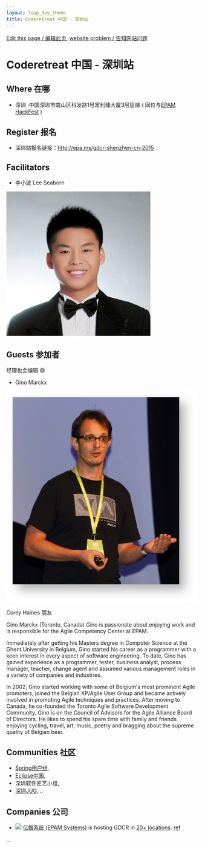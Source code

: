 ```yaml
---
layout: leap_day_theme
title: Coderetreat 中国 - 深圳站
---
```


[Edit this page / 编辑此页](https://github.com/coderetreat-china/coderetreat-china.github.io/edit/master/shenzhen.md),
[website problem / 告知网站问题](https://github.com/coderetreat-china/coderetreat-china.github.io/issues)

# Coderetreat 中国 - 深圳站

## Where 在哪

- 深圳  :中国深圳市南山区科发路1号富利臻大厦3层思微  ( 同位与[EPAM HackFest](http://epa.ms/HackfestChina) )

## Register 报名

- 深圳站报名链接：<http://epa.ms/gdcr-shenzhen-cn-2015>

## Facilitators

- 李小波 Lee Seaborn

![](images/people/Seaborn_Lee_26873ed.jpg)

## Guests 参加者

经理也会编辑  :smile:

- Gino Marckx

![](images/people/Gino_Marckx.jpg)

Corey Haines 朋友

Gino Marckx (Toronto, Canada)
Gino is passionate about enjoying work and is responsible for the Agile Competency Center at EPAM.

Immediately after getting his Masters degree in Computer Science at the Ghent University in Belgium, Gino started his career as a programmer with a keen interest in every aspect of software engineering. To date, Gino has gained experience as a programmer, tester, business analyst, process manager, teacher, change agent and assumed various management roles in a variety of companies and industries.

In 2002, Gino started working with some of Belgium's most prominent Agile promoters, joined the Belgian XP/Agile User Group and became actively involved in promoting Agile techniques and practices. After moving to Canada, he co-founded the Toronto Agile Software Development Community. Gino is on the Council of Advisors for the Agile Alliance Board of Directors.
He likes to spend his spare time with family and friends enjoying cycling, travel, art, music, poetry and bragging about the supreme quality of Belgian beer.

## Communities 社区

- [Spring用户组](http://springioug.com/),
- [Eclipse中国](http://www.eclipsechina.org/),
- 深圳软件匠艺小组,
- [深圳JUG](http://szjug.github.io/),
..

## Companies 公司

- ![](http://szjug.github.io/images/logo/epam-logo.png)
[亿磐系统 (EPAM Systems)](http://www.epam.com) is hosting GDCR in [20+ locations](https://events.epam.com/events#coderetreat).
 [ref](http://coderetreat.org/group/facilitators/forum/topics/epam-systems-will-host-gdcr-in-20-cities)

 ...

